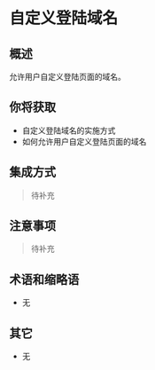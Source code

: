 # 自定义登陆域名

## 概述

允许用户自定义登陆页面的域名。

## 你将获取

- 自定义登陆域名的实施方式
- 如何允许用户自定义登陆页面的域名


## 集成方式

> 待补充

## 注意事项

> 待补充

## 术语和缩略语

- 无

## 其它

- 无
